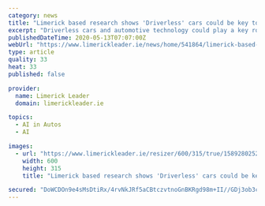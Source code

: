 ```yaml
---
category: news
title: "Limerick based research shows 'Driverless' cars could be key to preventing pandemic"
excerpt: "Driverless cars and automotive technology could play a key role in managing future pandemics according to a team of researchers at Lero, the SFI Research Centre for Software and University of Limerick."
publishedDateTime: 2020-05-13T07:07:00Z
webUrl: "https://www.limerickleader.ie/news/home/541864/limerick-based-research-shows-driverless-cars-could-be-key-to-preventing-pandemic.html"
type: article
quality: 33
heat: 33
published: false

provider:
  name: Limerick Leader
  domain: limerickleader.ie

topics:
  - AI in Autos
  - AI

images:
  - url: "https://www.limerickleader.ie/resizer/600/315/true/1589280252932.jpg--limerick_based_research_shows__driverless__cars_could_be_key_to_preventing_pandemic.jpg?1589280253000"
    width: 600
    height: 315
    title: "Limerick based research shows 'Driverless' cars could be key to preventing pandemic"

secured: "DoWCDOn9e4sMsDtiRx/4rvNkJRf5aCBtczvtnoGnBKRgd98m+II//GDj3ob3c03IKgHHTfjl4daP4ma+zTuA9kfi53QR8OdqzJ7iLoTxB8dgrG6P7YfmtK1mKsfckV8OFP1PhQDS9PlfLWEA60If/Ac39sR0fsvzzJVzG22obvV/vOSyrA98JHNEIZJjxE8oETLGM47PiOZoZgHaspq9r/DPa0H+mEcFjjrq4qhuZSigOZBITPuR/h6uXApTCDSu+z6FU4lKRzm4OJcTfm/8rYA+fx9p2c1pxV80BVjtiEpi1epgJIYtMMQEuy05JAwB;se9/eKEpix1MPTAmFFUWHA=="
---
```


